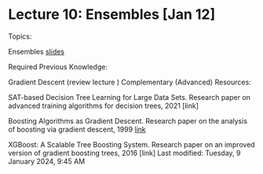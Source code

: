 # Lecture 10: Ensembles [Jan 12]

Topics:

Ensembles [slides](content/10_ensembles.pdf)

Required Previous Knowledge:

Gradient Descent (review lecture )
Complementary (Advanced) Resources:

SAT-based Decision Tree Learning for Large Data Sets. Research paper on advanced training algorithms for decision trees, 2021 [link]

Boosting Algorithms as Gradient Descent. Research paper on the analysis of boosting via gradient descent, 1999 [link](https://proceedings.neurips.cc/paper/1999/file/96a93ba89a5b5c6c226e49b88973f46e-Paper.pdf)

XGBoost: A Scalable Tree Boosting System. Research paper on an improved version of gradient boosting trees, 2016 [link]
Last modified: Tuesday, 9 January 2024, 9:45 AM
